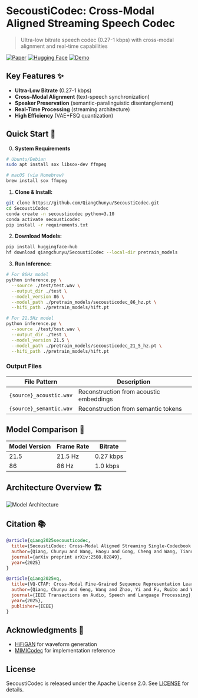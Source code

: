 # SecoustiCodec: Cross-Modal Aligned Streaming Speech Codec

> Ultra-low bitrate speech codec (0.27-1 kbps) with cross-modal alignment and real-time capabilities

[![Paper](https://img.shields.io/badge/Paper-arXiv%3A2508.02849-b31b1b)](https://arxiv.org/abs/2508.02849)
[![Hugging Face](https://img.shields.io/badge/%F0%9F%A4%97%20Hugging%20Face-Model-yellow)](https://huggingface.co/qiangchunyu/SecoustiCodec)
[![Demo](https://img.shields.io/badge/🚀-Live_Demo-blue)](https://qiangchunyu.github.io/SecoustiCodec_Page/)

## Key Features ✨

- **Ultra-Low Bitrate** (0.27-1 kbps)
- **Cross-Modal Alignment** (text-speech synchronization)
- **Speaker Preservation** (semantic-paralinguistic disentanglement)
- **Real-Time Processing** (streaming architecture)
- **High Efficiency** (VAE+FSQ quantization)

## Quick Start 🚀

0. **System Requirements**
```bash
# Ubuntu/Debian
sudo apt install sox libsox-dev ffmpeg

# macOS (via Homebrew)
brew install sox ffmpeg
```

1. **Clone & Install:**
```bash
git clone https://github.com/QiangChunyu/SecoustiCodec.git
cd SecoustiCodec
conda create -n secousticodec python=3.10
conda activate secousticodec
pip install -r requirements.txt
```

2. **Download Models:**
```bash
pip install huggingface-hub
hf download qiangchunyu/SecoustiCodec --local-dir pretrain_models
```

3. **Run Inference:**
```bash
# For 86Hz model
python inference.py \
  --source ./test/test.wav \
  --output_dir ./test \
  --model_version 86 \
  --model_path ./pretrain_models/secousticodec_86_hz.pt \
  --hifi_path ./pretrain_models/hift.pt

# For 21.5Hz model
python inference.py \
  --source ./test/test.wav \
  --output_dir ./test \
  --model_version 21.5 \
  --model_path ./pretrain_models/secousticodec_21_5_hz.pt \
  --hifi_path ./pretrain_models/hift.pt
```

### Output Files
| File Pattern              | Description                                  |
|---------------------------|---------------------------------------------|
| `{source}_acoustic.wav`   | Reconstruction from acoustic embeddings     |
| `{source}_semantic.wav`   | Reconstruction from semantic tokens         |


## Model Comparison 🧪

| Model Version | Frame Rate | Bitrate |
|---------------|------------|---------|
| 21.5          | 21.5 Hz    | 0.27 kbps |
| 86            | 86 Hz      | 1.0 kbps |

## Architecture Overview 🏗️
![Model Architecture](https://qiangchunyu.github.io/SecoustiCodec_Page/model.png)




## Citation 📚
```bibtex
@article{qiang2025secousticodec,
  title={SecoustiCodec: Cross-Modal Aligned Streaming Single-Codecbook Speech Codec},
  author={Qiang, Chunyu and Wang, Haoyu and Gong, Cheng and Wang, Tianrui and Fu, Ruibo and Wang, Tao and Chen, Ruilong and Yi, Jiangyan and Wen, Zhengqi and Zhang, Chen and Wang, Longbiao and Dang, Jianwu and Tao, Jianhua},
  journal={arXiv preprint arXiv:2508.02849},
  year={2025}
}

@article{qiang2025vq,
  title={VQ-CTAP: Cross-Modal Fine-Grained Sequence Representation Learning for Speech Processing},
  author={Qiang, Chunyu and Geng, Wang and Zhao, Yi and Fu, Ruibo and Wang, Tao and Gong, Cheng and Wang, Tianrui and Liu, Qiuyu and Yi, Jiangyan and Wen, Zhengqi and others},
  journal={IEEE Transactions on Audio, Speech and Language Processing},
  year={2025},
  publisher={IEEE}
}
```


## Acknowledgments 🙏
- [HiFiGAN](https://github.com/jik876/hifi-gan) for waveform generation
- [MIMICodec](https://huggingface.co/kyutai/mimi) for implementation reference

## License
SecoustiCodec is released under the Apache License 2.0. See [LICENSE](https://www.apache.org/licenses/LICENSE-2.0) for details.
